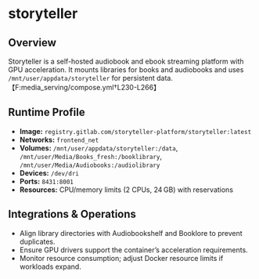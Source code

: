 <!--
title: storyteller
description:
published: true
date: 2025-10-19T08:57:42Z
tags:
editor: markdown
-->

# storyteller

## Overview
Storyteller is a self-hosted audiobook and ebook streaming platform with GPU acceleration. It mounts libraries for books and audiobooks and uses `/mnt/user/appdata/storyteller` for persistent data.【F:media_serving/compose.yml†L230-L266】

## Runtime Profile
- **Image:** `registry.gitlab.com/storyteller-platform/storyteller:latest`
- **Networks:** `frontend_net`
- **Volumes:** `/mnt/user/appdata/storyteller:/data`, `/mnt/user/Media/Books_fresh:/booklibrary`, `/mnt/user/Media/Audiobooks:/audiolibrary`
- **Devices:** `/dev/dri`
- **Ports:** `8431:8001`
- **Resources:** CPU/memory limits (2 CPUs, 24 GB) with reservations

## Integrations & Operations
- Align library directories with Audiobookshelf and Booklore to prevent duplicates.
- Ensure GPU drivers support the container’s acceleration requirements.
- Monitor resource consumption; adjust Docker resource limits if workloads expand.
